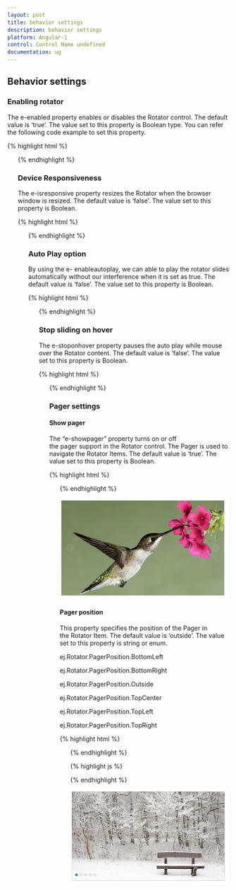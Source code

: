 ```yaml
---
layout: post
title: behavior settings
description: behavior settings
platform: Angular-1
control: Control Name undefined
documentation: ug
---
```


## Behavior settings

### Enabling rotator

The e-enabled property enables or disables the Rotator control. The default value is ‘true’. The value set to this property is Boolean type. You can refer the following code example to set this property.

{% highlight html %}

<ul id="sliderContent" ej-rotator e-datasource="dataList" e-enabled="true" e-slidewidth="600px" e-slideheight="350px"/>

{% endhighlight %}


### Device Responsiveness 

The e-isresponsive property resizes the Rotator when the browser window is resized. The default value is ‘false’. The value set to this property is Boolean.

{% highlight html %}

<ul id="sliderContent" ej-rotator e-datasource="dataList" e-isresponsive="true" e-slidewidth="600px" e-slideheight="350px"/>

{% endhighlight %}

### Auto Play option

By using the e- enableautoplay, we can able to play the rotator slides automatically without our interference when it is set as true. The default value is ‘false’. The value set to this property is Boolean.

{% highlight html %}

<ul id="sliderContent" ej-rotator e-datasource="dataList" e-enableautoplay="true" e-slidewidth="600px" e-slideheight="350px"/>

{% endhighlight %}

### Stop sliding on hover

The e-stoponhover property pauses the auto play while mouse over the Rotator content. The default value is ‘false’. The value set to this property is Boolean.

{% highlight html %}

 <ul id="sliderContent" ej-rotator e-datasource="dataList" e- enableautoplay="true" e-stoponhover="true" e-slidewidth="600px" e-slideheight="350px"/>

{% endhighlight %}


### Pager settings

#### Show pager

The “e-showpager” property turns on or off the pager support in the Rotator control. The Pager is used to navigate the Rotator Items. The default value is ‘true’. The value set to this property is Boolean.

{% highlight html %}
                            <ul id="sliderContent" ej-rotator e-datasource="dataList" e-showpager="false" e-slidewidth="600px" e-slideheight="350px" />
{% endhighlight %}



![](behavior-settings_images/showpager_img1.png)

#### Pager position

This property specifies the position of the Pager in the Rotator Item. The default value is ‘outside’. The value set to this property is string or enum.

ej.Rotator.PagerPosition.BottomLeft

ej.Rotator.PagerPosition.BottomRight

ej.Rotator.PagerPosition.Outside

ej.Rotator.PagerPosition.TopCenter

ej.Rotator.PagerPosition.TopLeft

ej.Rotator.PagerPosition.TopRight





{% highlight html %}
        <ul id="sliderContent" ej-rotator e-datasource="dataList" e-pagerposition="position" e-slidewidth="600px" e-slideheight="350px"/>
{% endhighlight %}



{% highlight js %}


   <script>
   var list = [
    { text: "Snowfall", url: "http://js.syncfusion.com/demos/web/content/images/rotator/snowfall.jpg" },
    { text: "Tablet", url: "http://js.syncfusion.com/demos/web/content/images/rotator/tablet.jpg" },
    { text: "Nature", url: "http://js.syncfusion.com/demos/web/content/images/rotator/nature.jpg" },
    { text: "Card", url: "http://js.syncfusion.com/demos/web/content/images/rotator/card.jpg" },
    { text: "Bird", url: "http://js.syncfusion.com/demos/web/content/images/rotator/bird.jpg" },
    { text: "Wheat", url: "http://js.syncfusion.com/demos/web/content/images/rotator/wheat.jpg" },
    { text: "Night", url: "http://js.syncfusion.com/demos/web/content/images/rotator/night.jpg" }];
        angular.module('rotatApp', ['ejangular']).controller('RotatCtrl', function ($scope) {
            $scope.dataList = list;
$scope.position = ej.Rotator.PagerPosition.BottomLeft;
        });
    </script>


{% endhighlight %}

![](behavior-settings_images/pagerposition_img1.png)





